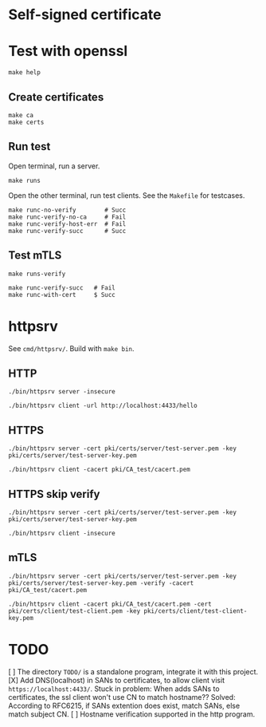 Self-signed certificate
===================================

# Test with openssl

```shell
make help
```

## Create certificates

```shell=
make ca
make certs
```

## Run test

Open terminal, run a server.

```shell=
make runs
```

Open the other terminal, run test clients. See the `Makefile` for testcases.

```shell=
make runc-no-verify        # Succ
make runc-verify-no-ca     # Fail
make runc-verify-host-err  # Fail
make runc-verify-succ      # Succ
```

## Test mTLS

```shell=
make runs-verify
```

```shell=
make runc-verify-succ   # Fail
make runc-with-cert     $ Succ
```

# httpsrv

See `cmd/httpsrv/`. Build with `make bin`.

## HTTP

```shell=
./bin/httpsrv server -insecure

./bin/httpsrv client -url http://localhost:4433/hello
```


## HTTPS

```shell=
./bin/httpsrv server -cert pki/certs/server/test-server.pem -key pki/certs/server/test-server-key.pem

./bin/httpsrv client -cacert pki/CA_test/cacert.pem 
```

## HTTPS skip verify

```shell=
./bin/httpsrv server -cert pki/certs/server/test-server.pem -key pki/certs/server/test-server-key.pem

./bin/httpsrv client -insecure
```

## mTLS

```shell=
./bin/httpsrv server -cert pki/certs/server/test-server.pem -key pki/certs/server/test-server-key.pem -verify -cacert pki/CA_test/cacert.pem

./bin/httpsrv client -cacert pki/CA_test/cacert.pem -cert pki/certs/client/test-client.pem -key pki/certs/client/test-client-key.pem
```

# TODO

[ ] The directory `TODO/` is a standalone program, integrate it with this project.
[X] Add DNS(localhost) in SANs to certificates, to allow client visit `https://localhost:4433/`.
    Stuck in problem: When adds SANs to certificates, the ssl client won't use CN to match hostname??
    Solved: According to RFC6215, if SANs extention does exist, match SANs, else match subject CN.
[ ] Hostname verification supported in the http program.


